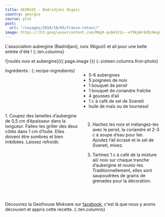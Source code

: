 ```yaml
---
title: GEORGIE - Badridjani Nigozi
country: georgie
course: plat
post:
  url: "/voyages/2018/10/05/france-retour/"
image: https://lh3.googleusercontent.com/M6g9-qubH1V1s--ef9KyWr6XEcWvgnyVV90525TklxFU1FSnyD9q0dFb4xPZmfduGYVkLoX-QH6NzCfHp-nXfQyaO_2FCNO_Tko8L3c-oF3n-G74-QrRRTzaSu4SRR_TDrqwLCrUetFqwmBZxSAFSRmnl4WqMY8UNPGNEX4-RRuXeZsou34fn6pLfSAbmFDuVYP3f1slYCICPt0cglO7WoCu0yMq8rIsWod6GLUJvc6XQ-ugscM-hDw8mOToygzl2-7s8dDypujS1pZ8lluqDRGLgtyXg5dCSC3STuRzHcOo829w-ZW5KsjaH2Q_E3_vdlBAv_gasN_AOwLrmnpKijYvNltuq3tzfO66_shYlcH8ASMzzX2qT5dSvnRfFUQ-p2p_Aj6-eL3hn1E-MXZCWzTQ0J1iZemQ3vm9kaI1ycCY3HdmbUsomrBgdtfDJKnMnPJ6qzZ7pZ5xI2scvYH8yCEDjXAQPKyuE0DeH23KzZ37WdTNZrVbQmLrKz4BGeInxmU7YnkIYwlwrVKiyP8ds350dqi35sS8i-Y4ZuWCW8jOIhuqN4_m8FVklQdv4GAGYh1rePtNKkffdN6I3stIECQaj-OSaVy_u1A2ptVx15t-Pvi7Tm8cAxt5rXL3Lz7RSH8Hlvxn_klKiow5foOUxtoWnYDANwdX_l1NpS0a93SMWzGj92xkIhugp_K9Nk7y9xAwZ0bKLSy1OHRYX-s9ia1TJky_fSL-crXvrk8EdReBtqeR=w900
---
```


L'association aubergine (Badridjani), noix (Nigozi) et ail pour une belle entrée d'été !
{:.ten.columns}

<!--fin extrait-->

![roulés noix et aubergine]({{ page.image }})
{:.sixteen.columns.first-photo}

<div class="four columns" markdown="1">
Ingrédients :
{:.recipe-ingredients}

- 5-6 aubergines
- 5 poignées de noix
- 1 bouquet de persil
- 1 bouquet de coriandre fraîche
- 4 gousses d’ail
- 1 c à café de sel de Svaneti
- huile de maïs ou de tournesol
</div>

<div class="ten columns" markdown="1">
1. Coupez des lamelles d’aubergine de 0,5 cm d’épaisseur dans la longueur. Faites-les griller des deux côtés dans 1 cm d’huile. Elles doivent être sombres et bien imbibées. Laissez refroidir.

2. Hachez les noix et mélangez-les avec le persil, la coriandre et 2-3 c à soupe d’eau pour lier. Ajoutez l’ail écrasé et le sel de Svaneti, mixez.

3. Tartinez 1 c à café de la mixture ail/ noix sur chaque tranche d’aubergine et roulez-les. Traditionnellement, elles sont saupoudrées de grains de grenades pour la décoration.
</div>

<div class="sixteen columns">
</div>

<div class="four columns">
&nbsp;
</div>

Découvrez la Gesthouse Mokvare sur [facebook](https://www.facebook.com/Mokvare/), c'est là que nous y avons découvert et appris cette recette.
{:.ten.columns}
